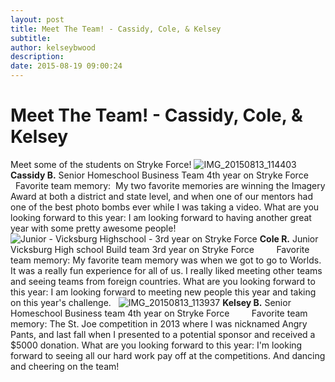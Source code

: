 ```yaml
---
layout: post
title: Meet The Team! - Cassidy, Cole, & Kelsey
subtitle:
author: kelseybwood
description:
date: 2015-08-19 09:00:24
---
```


# Meet The Team! - Cassidy, Cole, & Kelsey

Meet some of the students on Stryke Force! ![IMG_20150813_114403](/wp-content/uploads/2015/08/IMG_20150813_114403-300x300.jpg) **Cassidy B.** Senior Homeschool Business Team 4th year on Stryke Force         Favorite team memory:  My two favorite memories are winning the Imagery Award at both a district and state level, and when one of our mentors had one of the best photo bombs ever while I was taking a video. What are you looking forward to this year: I am looking forward to having another great year with some pretty awesome people!       ![Junior - Vicksburg Highschool - 3rd year on Stryke Force](http://strykeforce.org/wp-content/uploads/2015/08/IMG_20150813_114322-300x300.jpg) **Cole R.** Junior Vicksburg High school Build team 3rd year on Stryke Force         Favorite team memory: My favorite team memory was when we got to go to Worlds. It was a really fun experience for all of us. I really liked meeting other teams and seeing teams from foreign countries. What are you looking forward to this year: I am looking forward to meeting new people this year and taking on this year's challenge.   ![IMG_20150813_113937](http://strykeforce.org/wp-content/uploads/2015/08/IMG_20150813_113937-300x300.jpg) **Kelsey B.** Senior Homeschool Business team 4th year on Stryke Force         Favorite team memory: The St. Joe competition in 2013 where I was nicknamed Angry Pants, and last fall when I presented to a potential sponsor and received a $5000 donation. What are you looking forward to this year: I'm looking forward to seeing all our hard work pay off at the competitions. And dancing and cheering on the team!
